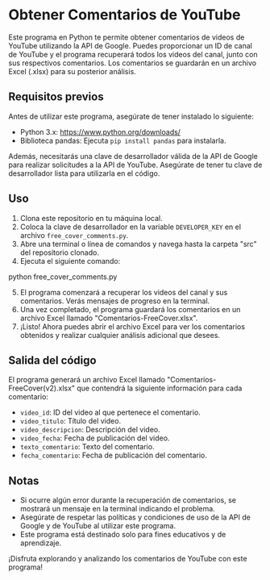 # Obtener Comentarios de YouTube

Este programa en Python te permite obtener comentarios de videos de YouTube utilizando la API de Google. Puedes proporcionar un ID de canal de YouTube y el programa recuperará todos los videos del canal, junto con sus respectivos comentarios. Los comentarios se guardarán en un archivo Excel (.xlsx) para su posterior análisis.

## Requisitos previos

Antes de utilizar este programa, asegúrate de tener instalado lo siguiente:
- Python 3.x: https://www.python.org/downloads/
- Biblioteca pandas: Ejecuta `pip install pandas` para instalarla.

Además, necesitarás una clave de desarrollador válida de la API de Google para realizar solicitudes a la API de YouTube. Asegúrate de tener tu clave de desarrollador lista para utilizarla en el código.

## Uso

1. Clona este repositorio en tu máquina local.
2. Coloca la clave de desarrollador en la variable `DEVELOPER_KEY` en el archivo `free_cover_comments.py`.
3. Abre una terminal o línea de comandos y navega hasta la carpeta "src" del repositorio clonado.
4. Ejecuta el siguiente comando:

python free_cover_comments.py

5. El programa comenzará a recuperar los videos del canal y sus comentarios. Verás mensajes de progreso en la terminal.
6. Una vez completado, el programa guardará los comentarios en un archivo Excel llamado "Comentarios-FreeCover.xlsx".
7. ¡Listo! Ahora puedes abrir el archivo Excel para ver los comentarios obtenidos y realizar cualquier análisis adicional que desees.

## Salida del código

El programa generará un archivo Excel llamado "Comentarios-FreeCover(v2).xlsx" que contendrá la siguiente información para cada comentario:

- `video_id`: ID del video al que pertenece el comentario.
- `video_titulo`: Título del video.
- `video_descripcion`: Descripción del video.
- `video_fecha`: Fecha de publicación del video.
- `texto_comentario`: Texto del comentario.
- `fecha_comentario`: Fecha de publicación del comentario.

## Notas

- Si ocurre algún error durante la recuperación de comentarios, se mostrará un mensaje en la terminal indicando el problema.
- Asegúrate de respetar las políticas y condiciones de uso de la API de Google y de YouTube al utilizar este programa.
- Este programa está destinado solo para fines educativos y de aprendizaje.

¡Disfruta explorando y analizando los comentarios de YouTube con este programa!